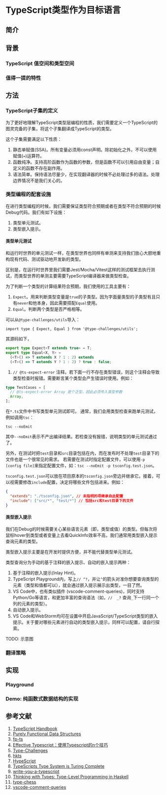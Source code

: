 # TypeScript类型作为目标语言

## 简介

## 背景

### TypeScript 值空间和类型空间

### 值得一提的特性

<!-- ### 类型驱动开发(TyDe) -->

## 方法

### TypeScript子集的定义

为了更好地理解TypeScript类型层编程的性质，我们需要定义一个TypeScript的图灵完备的子集，将这个子集翻译成TypeScript的类型。

这个子集需要满足以下性质：

1. 静态单赋值(SSA)。所有变量必须用const声明。除初始化之外，不可以使用赋值(`=`)运算符。
1. 函数纯净。支持高阶函数作为函数的参数，但是函数不可以引用自由变量；自定义的函数不存在副作用。
1. 语法简单。保持语法尽量少，在实现翻译器的时候不必处理过多的语法。处理边界情况不是我们关心的。

### 类型编程的配套设施

在进行类型编程的时候，我们需要保证类型符合预期或者在类型不符合预期的时候Debug代码。我们有如下设施：

1. 类型单元测试。
1. 类型嵌入提示。

#### 类型单元测试

和运行时世界的单元测试一样，在类型世界也同样有单测来支持我们放心大胆地重构现有代码、测试驱动地开发新的类型。

区别是，在运行时世界里我们需要Jest/Mocha/Vitest这样的测试框架去执行测试，而类型世界的单测主要需要TypeScript编译器来做类型检查。

为了判断一个类型的计算结果符合预期，我们使用的工具主要有：

1. `Expect`。用来判断类型变量是`true`的子类型。因为字面量类型的子类型有且只有`never`和他本身，因此需要搭配`Equal`使用。
1. `Equal`。判断两个类型是否严格相等。

可以从`@type-challenges/utils`导入：

```
import type { Expect, Equal } from '@type-challenges/utils';
```

其源码如下，

```ts
export type Expect<T extends true> = T;
export type Equal<X, Y> =
  (<T>() => T extends X ? 1 : 2) extends
  (<T>() => T extends Y ? 1 : 2) ? true : false;
```

1. `// @ts-expect-error` 注释。若下面一行不存在类型错误，则这个注释会导致类型检查时报错。需要断言某个类型会产生错误时使用。例如：

```ts
type TestCases = [
  // @ts-expect-error Array 是个泛型，因此必须传入类型参数
  Array,
];
```

在`*.ts`文件中书写类型单元测试即可。 通常，我们会用类型检查来跑单元测试，例如调用`tsc`：

```
tsc --noEmit
```

其中`--noEmit`表示不产出编译结果。若检查没有报错，说明类型的单元测试通过了。

另外，在测试时把`test`目录和`src`目录包括在内，而在发布时不处理`test`目录下的文件也是一个很常见的需求。
若需要在测试时指定配置文件，可以使用`-p [config file]`来指定配置文件，如：`tsc --noEmit -p tsconfig.test.json`。

`tsconfig.test.json`可以放在项目原本的`tsconfig.json`旁边并继承它。接着，可以视需要修改`include`配置，决定将哪些文件包括进来。例如：

```json
{
  "extends": "./tsconfig.json", // 未指明的项继承自此配置
  "include": ["src/*", "test/*"] // 包括src和test目录下的文件
}
```

#### 类型嵌入提示

我们在Debug的时候需要关心某些语言元素（即，类型或值）的类型。但每次将鼠标hover到类型或者变量上去看QuickInfo效率不高，我们通常用类型嵌入提示查询元素的类型。

类型嵌入提示主要是在开发时提供方便，并不能代替类型单元测试。

类型查询分为手动的基于注释的嵌入提示、自动的嵌入提示两种：

1. 基于注释的嵌入提示(Inlay Hint)。
  1. TypeScript Playground内，写上`// ^?`，并让`^`的箭头对准你想要查询类型的元素（类型和值都可以），就会通过嵌入提示展示出类型，一目了然。
  1. VS Code中，也有类似插件 (vscode-comment-queries)，同时支持Python/Go等语言，和更加丰富的查询语法（如，`//  _?` 查询`_`下一行同一个列的元素的类型）。
1. 自动嵌入提示。
  1. VS Code和WebStorm均可在设置中开启JavaScript/TypeScript类型的嵌入提示。关于要对哪些元素进行自动的类型嵌入提示，同样可以配置，请自行探索。

TODO: 示意图

### 翻译策略

## 实现

### Playground

### Demo: 纯函数式数据结构的实现

## 参考文献

1. [TypeScript Handbook](https://www.typescriptlang.org/docs/handbook/intro.html)
1. [Purely Functional Data Structures](https://www.cs.cmu.edu/~rwh/students/okasaki.pdf)
1. [fp-ts](https://github.com/gcanti/fp-ts)
1. [Effective Typescript：使用Typescript的n个技巧](https://zhuanlan.zhihu.com/p/104311029)
1. [Type-Challenges](https://github.com/type-challenges/type-challenges)
1. [hkts](https://github.com/pelotom/hkts)
1. [HypeScript](https://github.com/ronami/HypeScript)
1. [TypeScripts Type System is Turing Complete](https://github.com/microsoft/TypeScript/issues/14833)
1. [write-you-a-typescript](https://github.com/suica/write-you-a-typescript)
1. [Thinking with Types: Type-Level Programming in Haskell](https://leanpub.com/thinking-with-types)
1. [type-chess](https://github.com/chinese-chess-everywhere/type-chess)
1. [vscode-comment-queries](https://marketplace.visualstudio.com/items?itemName=YiJie.vscode-comment-queries)

